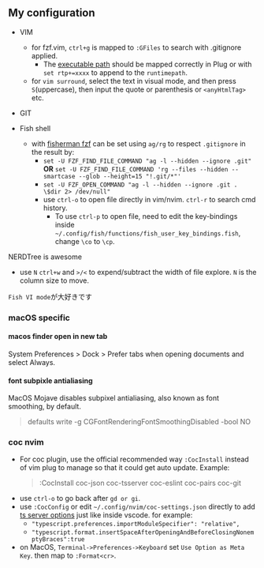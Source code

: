 ## My configuration 
* VIM
  * for fzf.vim, `ctrl+g` is mapped to `:GFiles` to search with .gitignore applied.
     * The [executable path](https://github.com/junegunn/fzf#as-vim-plugin) should be mapped correctly in Plug or with `set rtp+=xxxx` to append to the `runtimepath`.
  * for `vim surround`, select the text in visual mode, and then press `S`(uppercase), then input the quote or parenthesis or `<anyHtmlTag>` etc.

* GIT
* Fish shell
  * with [fisherman fzf](https://github.com/fisherman/fzf) can be set using `ag/rg` to respect `.gitignore` in the result by: 
    * `set -U FZF_FIND_FILE_COMMAND "ag -l --hidden --ignore .git"`  **OR**  `set -U FZF_FIND_FILE_COMMAND 'rg --files --hidden --smartcase --glob --height=15 "!.git/*"'`
    * `set -U FZF_OPEN_COMMAND "ag -l --hidden --ignore .git . \$dir 2> /dev/null"`
    * use `ctrl-o` to open file directly in vim/nvim. `ctrl-r` to search cmd history.
      * To use `ctrl-p` to open file, need to edit the key-bindings inside `~/.config/fish/functions/fish_user_key_bindings.fish`, change `\co` to `\cp`.

NERDTree is awesome
  * use `N` `ctrl+w` and `>/<` to expend/subtract the width of file explore. `N` is the column size to move.

`Fish VI mode`が大好きです

### macOS specific
#### macos finder open in new tab
System Preferences > Dock > Prefer tabs when opening documents and select Always.
#### font subpixle antialiasing
MacOS Mojave disables subpixel antialiasing, also known as font smoothing, by default.
>defaults write -g CGFontRenderingFontSmoothingDisabled -bool NO 

### coc nvim
* For coc plugin, use the official recommended way `:CocInstall` instead of vim plug to manage so that it could get auto update. Example:
  > :CocInstall coc-json coc-tsserver coc-eslint coc-pairs coc-git
* use `ctrl-o` to go back after `gd or gi`.
* use `:CocConfig` or edit `~/.config/nvim/coc-settings.json` directly to add [ts server options](https://github.com/neoclide/coc-tsserver#configuration-options) just like inside vscode. for example:
  * `"typescript.preferences.importModuleSpecifier": "relative",`
  * `"typescript.format.insertSpaceAfterOpeningAndBeforeClosingNonemptyBraces":true`
* on MacOS, `Terminal->Preferences->Keyboard` set `Use Option as Meta Key`. then map <A-f> to `:Format<cr>`.


